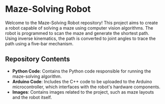 # Maze-Solving Robot

Welcome to the Maze-Solving Robot repository! This project aims to create a robot capable of solving a maze using computer vision algorithms. The robot is programmed to scan the maze and generate the shortest path. Using inverse kinematics, the path is converted to joint angles to trace the path using a five-bar mechanism.

## Repository Contents

- **Python Code**: Contains the Python code responsible for running the maze-solving algorithm.
- **Arduino Code**: Includes the C++ code to be uploaded to the Arduino microcontroller, which interfaces with the robot's hardware components.
- **Images**: Contains images related to the project, such as maze layouts and the robot itself.
